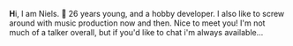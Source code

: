 **H**i, I am Niels. :exploding_head:
26 years young, and a hobby developer.
I also like to screw around with 
music production now and then.
Nice to meet you!
I'm not much of a talker overall, 
but if you'd like to chat i'm always available...


<!---
NielsKoomans97/NielsKoomans97 is a ✨ special ✨ repository because its `README.md` (this file) appears on your GitHub profile.
You can click the Preview link to take a look at your changes.
--->
